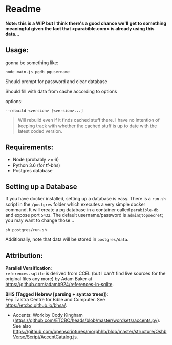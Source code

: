 # Readme

**Note: this is a WIP but I think there's a good chance we'll get to something meaningful given the fact that <parabible.com> is already using this data...**

## Usage:

gonna be something like:

```
node main.js pgdb pgusername
```

Should prompt for password and clear database

Should fill with data from cache according to options

options:

`--rebuild <version> [<version>...]`

> Will rebuild <version> even if it finds cached stuff there. I have no intention of keeping track with whether the cached stuff is up to date with the latest coded version.

## Requirements:

 - Node (probably >= 6)
 - Python 3.6 (for tf-bhs)
 - Postgres database

## Setting up a Database

If you have docker installed, setting up a database is easy. There is a `run.sh` script in the `/postgres` folder which executes a very simple docker command. It will create a pg database in a container called `parabible-db` and expose port `5432`. The default username/password is `admin@topsecret`; you may want to change those...

```
sh postgres/run.sh
```

Additionally, note that data will be stored in `postgres/data`.

## Attribution:

**Parallel Versification**:<br />
`references.sqlite` is derived from CCEL (but I can't find live sources for the original files any more) by Adam Baker at <https://github.com/adamb924/references-in-sqlite>.

**BHS (Tagged Hebrew [parsing + syntax trees])**:<br />
Eep Talstra Centre for Bible and Computer. See <https://etcbc.github.io/bhsa/>.

 - Accents: Work by Cody Kingham (<https://github.com/ETCBC/heads/blob/master/wordsets/accents.py>). See also <https://github.com/openscriptures/morphhb/blob/master/structure/OshbVerse/Script/AccentCatalog.js>.
